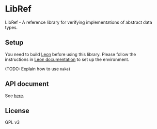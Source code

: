 # LibRef

LibRef - A reference library for verifying implementations of abstract data types.

## Setup

You need to build [Leon](https://github.com/epfl-lara/leon) before using this library. Please follow the instructions in [Leon documentation](http://leon.epfl.ch/doc/) to set up the environment. 

(TODO: Explain how to use `make`)

## API document

See [here](http://fmlab-iis.github.io/LibRef/doc/api/).

## License

GPL v3



